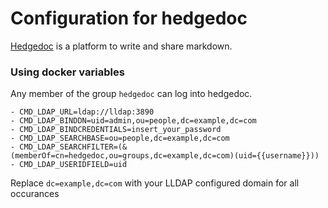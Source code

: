 # Configuration for hedgedoc

[Hedgedoc](https://hedgedoc.org/) is a platform to write and share markdown.

### Using docker variables

Any member of the group ```hedgedoc``` can log into hedgedoc.
```
- CMD_LDAP_URL=ldap://lldap:3890
- CMD_LDAP_BINDDN=uid=admin,ou=people,dc=example,dc=com
- CMD_LDAP_BINDCREDENTIALS=insert_your_password
- CMD_LDAP_SEARCHBASE=ou=people,dc=example,dc=com
- CMD_LDAP_SEARCHFILTER=(&(memberOf=cn=hedgedoc,ou=groups,dc=example,dc=com)(uid={{username}}))
- CMD_LDAP_USERIDFIELD=uid
```
Replace `dc=example,dc=com` with your LLDAP configured domain for all occurances
